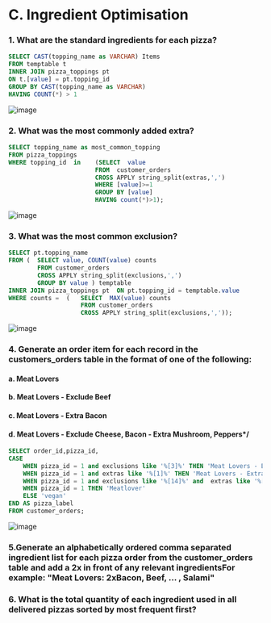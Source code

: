 # C. Ingredient Optimisation


### 1. What are the standard ingredients for each pizza?

````sql
SELECT CAST(topping_name as VARCHAR) Items
FROM temptable t
INNER JOIN pizza_toppings pt
ON t.[value] = pt.topping_id
GROUP BY CAST(topping_name as VARCHAR)
HAVING COUNT(*) > 1
````
![image](https://user-images.githubusercontent.com/103337379/162616574-04021c0d-6432-4c62-8167-32f49cb198e6.png)



### 2. What was the most commonly added extra?

````sql
SELECT topping_name as most_common_topping
FROM pizza_toppings
WHERE topping_id  in    (SELECT  value
                        FROM  customer_orders
                        CROSS APPLY string_split(extras,',')
                        WHERE [value]>=1
                        GROUP BY [value]
                        HAVING count(*)>1);
````

![image](https://user-images.githubusercontent.com/103337379/162616586-0808bea5-3043-439d-8b0f-e7aaa1369c39.png)


### 3. What was the most common exclusion?

````sql
SELECT pt.topping_name
FROM (	SELECT value, COUNT(value) counts
		FROM customer_orders
		CROSS APPLY string_split(exclusions,',')
		GROUP BY value ) temptable
INNER JOIN pizza_toppings pt  ON pt.topping_id = temptable.value
WHERE counts =  (	SELECT  MAX(value) counts
					FROM customer_orders
					CROSS APPLY string_split(exclusions,','));
````

![image](https://user-images.githubusercontent.com/103337379/162616594-b35328f7-1d1f-4f83-806d-74e5150451a2.png)


### 4. Generate an order item for each record in the customers_orders table in the format of one of the following:
#### a. Meat Lovers
#### b. Meat Lovers - Exclude Beef
#### c. Meat Lovers - Extra Bacon
#### d. Meat Lovers - Exclude Cheese, Bacon - Extra Mushroom, Peppers*/

````sql
SELECT order_id,pizza_id, 
CASE 
	WHEN pizza_id = 1 and exclusions like '%[3]%' THEN 'Meat Lovers - Exclude Beef'
	WHEN pizza_id = 1 and extras like '%[1]%' THEN 'Meat Lovers - Extra Bacon'
	WHEN pizza_id = 1 and exclusions like '%[14]%' and  extras like '%[69]%' THEN 'Exclude Cheese, Bacon - Extra Mushroom, Peppers'
	WHEN pizza_id = 1 THEN 'Meatlover'
	ELSE 'vegan' 
END AS pizza_label
FROM customer_orders;
````

![image](https://user-images.githubusercontent.com/103337379/162616606-04bf8c6f-8471-4616-9368-7b6112e996ee.png)



### 5.Generate an alphabetically ordered comma separated ingredient list for each pizza order from the customer_orders table and add a 2x in front of any relevant ingredientsFor example: "Meat Lovers: 2xBacon, Beef, ... , Salami"


### 6. What is the total quantity of each ingredient used in all delivered pizzas sorted by most frequent first?

